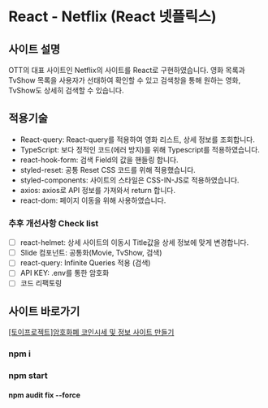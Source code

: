 # React - Netflix (React 넷플릭스)

## 사이트 설명
OTT의 대표 사이트인 Netflix의 사이트를 React로 구현하였습니다.
영화 목록과 TvShow 목록을 사용자가 선태하여 확인할 수 있고 검색창을 통해 원하는 영화, TvShow도 상세히 검색할 수 있습니다.

## 적용기술
- React-query: React-query를 적용하여 영화 리스트, 상세 정보를 조회합니다.
- TypeScript: 보다 정적인 코드(에러 방지)를 위해 Typescript를 적용하였습니다.
- react-hook-form: 검색 Field의 값을 핸들링 합니다.
- styled-reset: 공통 Reset CSS 코드를 위해 적용했습니다.
- styled-components: 사이트의 스타일은 CSS-IN-JS로 적용하였습니다.
- axios: axios로 API 정보를 가져와서 return 합니다.
- react-dom: 페이지 이동을 위해 사용하였습니다.


### 추후 개선사항 Check list
- [ ] react-helmet: 상세 사이트의 이동시 Title값을 상세 정보에 맞게 변경합니다.
- [ ] Slide 컴포넌트: 공통화(Movie, TvShow, 검색)
- [ ] react-query: Infinite Queries 적용 (검색)
- [ ] API KEY: .env를 통한 암호화
- [ ] 코드 리팩토링

## 사이트 바로가기
<a href="https://heodokyung.github.io/react-netflix/" target="_blank">[토이프로젝트]암호화폐 코인시세 및 정보 사이트 만들기</a>


### npm i
### npm start
#### npm audit fix --force